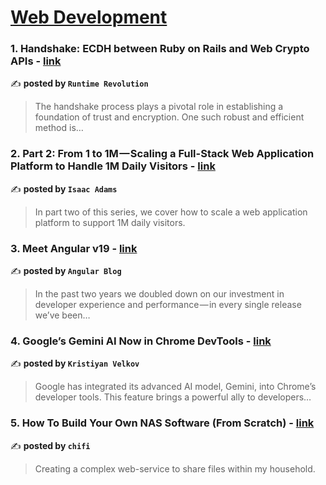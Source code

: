 
<h1><a href=https://medium.com/tag/web-development/recommended target="_blank" rel="noopener noreferrer">Web Development</a></h1>
<h3>1. Handshake: ECDH between Ruby on Rails and Web Crypto APIs - <a href="https://medium.com/runtime-revolution/handshake-ecdh-between-ruby-on-rails-and-web-crypto-apis-995a982ab4be" target="_blank" rel="noopener noreferrer">link</a></h3>

✍️ **posted by `Runtime Revolution`**

<blockquote>The handshake process plays a pivotal role in establishing a foundation of trust and encryption. One such robust and efficient method is…</blockquote>

<h3>2. Part 2: From 1 to 1M — Scaling a Full-Stack Web Application Platform to Handle 1M Daily Visitors - <a href="https://medium.com/@isaac.adams/part-2-from-1-to-1m-scaling-a-full-stack-web-application-platform-to-handle-1m-daily-visitors-24994ef1532b" target="_blank" rel="noopener noreferrer">link</a></h3>

✍️ **posted by `Isaac Adams`**

<blockquote>In part two of this series, we cover how to scale a web application platform to support 1M daily visitors.</blockquote>

<h3>3. Meet Angular v19 - <a href="https://medium.com/angular-blog/meet-angular-v19-7b29dfd05b84" target="_blank" rel="noopener noreferrer">link</a></h3>

✍️ **posted by `Angular Blog`**

<blockquote>In the past two years we doubled down on our investment in developer experience and performance — in every single release we’ve been…</blockquote>

<h3>4. Google’s Gemini AI Now in Chrome DevTools - <a href="https://medium.com/@kristiyan.velkov/googles-gemini-ai-now-in-chrome-devtools-7672962804da" target="_blank" rel="noopener noreferrer">link</a></h3>

✍️ **posted by `Kristiyan Velkov`**

<blockquote>Google has integrated its advanced AI model, Gemini, into Chrome’s developer tools. This feature brings a powerful ally to developers…</blockquote>

<h3>5. How To Build Your Own NAS Software (From Scratch) - <a href="https://medium.com/chifi-media/how-to-build-your-own-nas-software-from-scratch-b62579fbc93a" target="_blank" rel="noopener noreferrer">link</a></h3>

✍️ **posted by `chifi`**

<blockquote>Creating a complex web-service to share files within my household.</blockquote>

